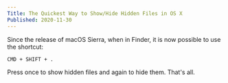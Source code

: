 ```yaml
---
Title: The Quickest Way to Show/Hide Hidden Files in OS X
Published: 2020-11-30
---
```


Since the release of macOS Sierra, when in Finder, it is now possible to use the shortcut:

```
CMD + SHIFT + .
```

Press once to show hidden files and again to hide them. That's all.
